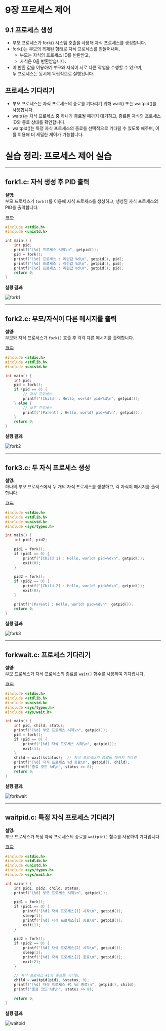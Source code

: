# 9장 프로세스 제어

## 9.1 프로세스 생성

- 부모 프로세스가 fork() 시스템 호출을 사용해 자식 프로세스를 생성합니다.  
- fork()는 부모의 복제된 형태로 자식 프로세스를 만들어내며,  
  - 부모는 자식의 프로세스 ID를 반환받고,  
  - 자식은 0을 반환받습니다.  
- 이 반환 값을 이용하여 부모와 자식이 서로 다른 작업을 수행할 수 있으며,  
  두 프로세스는 동시에 독립적으로 실행됩니다.

## 프로세스 기다리기

- 부모 프로세스는 자식 프로세스의 종료를 기다리기 위해 wait() 또는 waitpid()를 사용합니다.
- wait()는 자식 프로세스 중 하나가 종료될 때까지 대기하고, 종료된 자식의 프로세스 ID와 종료 상태를 확인합니다.
- waitpid()는 특정 자식 프로세스의 종료를 선택적으로 기다릴 수 있도록 해주며, 이를 이용해 더 세밀한 제어가 가능합니다.

# 실습 정리: 프로세스 제어 실습

---

## fork1.c: 자식 생성 후 PID 출력

**설명:**  
부모 프로세스가 `fork()`를 이용해 자식 프로세스를 생성하고, 생성된 자식 프로세스의 PID를 출력합니다.

**코드:**

```c
#include <stdio.h>
#include <unistd.h>

int main() {
    int pid;
    printf("[%d] 프로세스 시작\n", getpid());
    pid = fork();
    printf("[%d] 프로세스 : 리턴값 %d\n", getpid(), pid);
    printf("[%d] 프로세스 : 리턴값 %d\n", getpid(), pid);
    printf("[%d] 프로세스 : 리턴값 %d\n", getpid(), pid);
    return 0;
}
```

**실행 결과:**

![fork1](image/fork1.png)

---

## fork2.c: 부모/자식이 다른 메시지를 출력

**설명:**  
부모와 자식 프로세스가 `fork()` 호출 후 각각 다른 메시지를 출력합니다.

**코드:**

```c
#include <stdio.h>
#include <stdlib.h>
#include <unistd.h>

int main() {
    int pid;
    pid = fork();
    if (pid == 0) {
        // 자식 프로세스
        printf("[Child] : Hello, world! pid=%d\n", getpid());
    } else {
        // 부모 프로세스
        printf("[Parent] : Hello, world! pid=%d\n", getpid());
    }
    return 0;
}
```

**실행 결과:**

![fork2](image/fork2.png)

---

## fork3.c: 두 자식 프로세스 생성

**설명:**  
하나의 부모 프로세스에서 두 개의 자식 프로세스를 생성하고, 각 자식이 메시지를 출력합니다.

**코드:**

```c
#include <stdio.h>
#include <stdlib.h>
#include <unistd.h>
#include <sys/types.h>

int main() {
    int pid1, pid2;
    
    pid1 = fork();
    if (pid1 == 0) {
        printf("[Child 1] : Hello, world! pid=%d\n", getpid());
        exit(0);
    }
    
    pid2 = fork();
    if (pid2 == 0) {
        printf("[Child 2] : Hello, world! pid=%d\n", getpid());
        exit(0);
    }
    
    printf("[Parent] : Hello, world! pid=%d\n", getpid());
    return 0;
}
```

**실행 결과:**

![fork3](image/fork3.png)

---

## forkwait.c: 프로세스 기다리기

**설명:**  
부모 프로세스가 자식 프로세스의 종료를 `wait()` 함수를 사용하여 기다립니다.

**코드:**

```c
#include <stdio.h>
#include <stdlib.h>
#include <unistd.h>
#include <sys/types.h>
#include <sys/wait.h>

int main() {
    int pid, child, status;
    printf("[%d] 부모 프로세스 시작\n", getpid());
    pid = fork();
    if (pid == 0) {
        printf("[%d] 자식 프로세스 시작\n", getpid());
        exit(1);
    }
    child = wait(&status);  // 자식 프로세스가 종료될 때까지 기다림
    printf("[%d] 자식 프로세스 %d 종료\n", getpid(), child);
    printf("종료 코드 %d\n", status >> 8);
    return 0;
}
```

**실행 결과:**

![forkwait](image/forkwait.png)

---

## waitpid.c: 특정 자식 프로세스 기다리기

**설명:**  
부모 프로세스가 특정 자식 프로세스의 종료를 `waitpid()` 함수를 사용하여 기다립니다.

**코드:**

```c
#include <stdio.h>
#include <stdlib.h>
#include <unistd.h>
#include <sys/types.h>
#include <sys/wait.h>

int main() {
    int pid1, pid2, child, status;
    printf("[%d] 부모 프로세스 시작\n", getpid());
    
    pid1 = fork();
    if (pid1 == 0) {
        printf("[%d] 자식 프로세스[1] 시작\n", getpid());
        sleep(1);
        printf("[%d] 자식 프로세스[1] 종료\n", getpid());
        exit(1);
    }
    
    pid2 = fork();
    if (pid2 == 0) {
        printf("[%d] 자식 프로세스[2] 시작\n", getpid());
        sleep(2);
        printf("[%d] 자식 프로세스[2] 종료\n", getpid());
        exit(2);
    }
    
    // 자식 프로세스 #1의 종료를 기다림.
    child = waitpid(pid1, &status, 0);
    printf("[%d] 자식 프로세스 #1 %d 종료\n", getpid(), child);
    printf("종료 코드 %d\n", status >> 8);
    
    return 0;
}
```

**실행 결과:**

![waitpid](image/waitpid.png)

